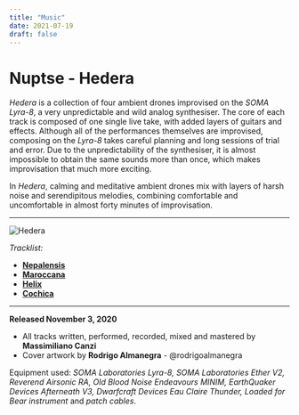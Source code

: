```yaml
---
title: "Music"
date: 2021-07-19
draft: false
---
```


# __Nuptse__ - Hedera

_Hedera_ is a collection of four ambient drones improvised on the _SOMA Lyra-8_, a very unpredictable and wild analog synthesiser. The core of each track is composed of one single live take, with added layers of guitars and effects. Although all of the performances themselves are improvised, composing on the _Lyra-8_ takes careful planning and long sessions of trial and error. Due to the unpredictability of the synthesiser, it is almost impossible to obtain the same sounds more than once, which makes improvisation that much more exciting.  

In _Hedera_, calming and meditative ambient drones mix with layers of harsh noise and serendipitous melodies, combining comfortable and uncomfortable in almost forty minutes of improvisation.  

---

![Hedera](/img/hederawhite.jpg)

_Tracklist:_

* __[Nepalensis](https://nuptse.bandcamp.com/track/nepalensis)__
* __[Maroccana](https://nuptse.bandcamp.com/track/maroccana)__
* __[Helix](https://nuptse.bandcamp.com/track/helix)__
* __[Cochica](https://nuptse.bandcamp.com/track/colchica)__

---

__Released November 3, 2020__  

* All tracks written, performed, recorded, mixed and mastered by __Massimiliano Canzi__
* Cover artwork by __Rodrigo Almanegra__ - @rodrigoalmanegra 

Equipment used: _SOMA Laboratories Lyra-8, SOMA Laboratories Ether V2, Reverend Airsonic RA, Old Blood Noise Endeavours MINIM, EarthQuaker Devices Afterneath V3, Dwarfcraft Devices Eau Claire Thunder, Loaded for Bear instrument_ and _patch cables_.  